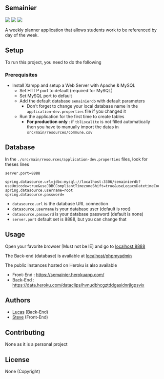 ## Semainier

![](https://img.shields.io/badge/Apache%20Maven%3A%20Build-passing-success?logo=github) ![](https://img.shields.io/badge/Spring%20Boot%20Back--End%3A%20Build%20--%20Test%20--%20Deploy-passing-success?logo=github) ![](https://img.shields.io/badge/Bootstrap%20Frond--End%3A%20Deploy-passing-success?logo=github)

A weekly planner application that allows students work to be referenced by day of the week.

## Setup

To run this project, you need to do the following

### Prerequisites

- Install Xampp and setup a Web Server with Apache & MySQL
  - Set HTTP port to default (required for MySQL)  
  - Set MySQL port to default
  - Add the default database `semainierdb` with default parameters
    - Don't forget to change your local database name in the `application-dev.properties` file if you changed it
  - Run the application for the first time to create tables 
    - **For production only** : if `tblLocalite` is not filled automatically then you have to manually import the datas in `src/main/resources/commune.csv`

## Database

In the `./src/main/resources/application-dev.properties` files, look for theses lines

```
server.port=8888

spring.datasource.url=jdbc:mysql://localhost:3306/semainierdb?useUnicode=true&useJDBCCompliantTimezoneShift=true&useLegacyDatetimeCode=false&serverTimezone=UTC&allowLoadLocalInfile=true
spring.datasource.username=root
spring.datasource.password=
```

- `datasource.url` is the database URL connection
- `datasource.username` is your database user (default is root)
- `datasource.password` is your database password (default is none)
- `server.port` default set is 8888, but you can change that


## Usage

Open your favorite browser [Must not be IE] and go to [localhost:8888](http://localhost:8888)

The Back-end (database) is available at [localhost/phpmyadmin](http://localhost/phpmyadmin)

The public instances hosted on Heroku is also available
- Front-End : https://semainier.herokuapp.com/
- Back-End : https://data.heroku.com/dataclips/hvnudbhcgztddgasidnrjlgpsvix

## Authors

- [Lucas](https://github.com/Heyimlulu) (Back-End)
- [Steve](https://github.com/NoizeKiller) (Front-End)

## Contributing

None as it is a personal project

## License

None (Copyright)
